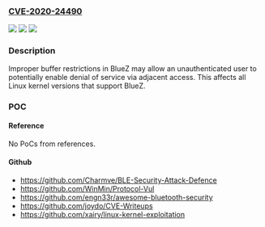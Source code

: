 ### [CVE-2020-24490](https://cve.mitre.org/cgi-bin/cvename.cgi?name=CVE-2020-24490)
![](https://img.shields.io/static/v1?label=Product&message=BlueZ%20Advisory&color=blue)
![](https://img.shields.io/static/v1?label=Version&message=n%2Fa&color=blue)
![](https://img.shields.io/static/v1?label=Vulnerability&message=denial%20of%20service&color=brighgreen)

### Description

Improper buffer restrictions in BlueZ may allow an unauthenticated user to potentially enable denial of service via adjacent access. This affects all Linux kernel versions that support BlueZ.

### POC

#### Reference
No PoCs from references.

#### Github
- https://github.com/Charmve/BLE-Security-Attack-Defence
- https://github.com/WinMin/Protocol-Vul
- https://github.com/engn33r/awesome-bluetooth-security
- https://github.com/joydo/CVE-Writeups
- https://github.com/xairy/linux-kernel-exploitation

